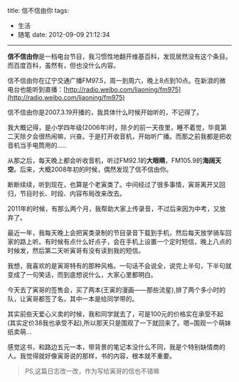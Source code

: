 title: 信不信由你
tags:
  - 生活
  - 随笔
date: 2012-09-09 21:12:34
---

**信不信由你**是一档电台节目，我习惯性地翻开维基百科，发现居然没有这个条目。而百度百科，虽然有，但也没什么内容。

信不信由你在辽宁交通广播FM97.5，周一到周六，晚上8点到10点。在新浪的微电台也能听到直播：[http://radio.weibo.com/liaoning/fm975](http://radio.weibo.com/liaoning/fm975)

信不信由你是2007.3.19开播的，我具体什么时候开始听的，不记得了。

我大概记得，是小学四年级(2006年)时，除夕的前一天夜里，睡不着觉，毕竟第二天除夕会很热闹嘛，兴奋。于是打开收音机，开始听广播。而那之前我都是把收音机当手电筒用的&#8230;..

从那之后，每天晚上都会听收音机，听过FM92.1的**大眼睛**，FM105.9的**海阔天空**。后来，大概2008年初的时候，偶然发现了信不信由你。

断断续续，听到现在，也算是个老寅类了。中间经过了很多事情，寅哥离开又回归，节目时长、时段、内容布局改来改去。

2011年的时候，有那么两个月，我帮助大家上传录音，不过后来因为中考，又放弃了。

最近一年，我每天晚上会把寅类录制的节目录音下载到手机，然后每天放学骑车回家的路上听。有时候有点什么好点子，会在手机上设置一个定时短信，晚上八点的时候发，然后第二天听寅哥有没有读到我的短信。

我想，我喜欢的是寅哥特有的那种风格。一句话不会说全，说完上半句，下半句就变成了一句笑话，而到底想说什么，大家心里都明白。

今天去了寅哥的签售会，买了两本(王寅的漫画——那些流星),排了两个多小时的队，让寅哥都签了名，其中一本是给同学带的。

其实前些天爱心义卖的时候，我和同学就去了，可是100元的价格实在承受不起(其实定价38我也承受不起),所以那天只是围观了一下就回来了。嗯~围观一个萌妹纸卖萌&#8230;

感觉这书，和路边五元一本，带背景的笔记本没什么不同，我是个特别缺情商的人。我觉得就好像寅哥说的那样，书的内容，根本就不重要。

> PS,这篇日志改一改，作为写给寅哥的信也不错嘛